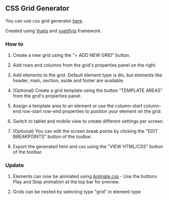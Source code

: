 ## CSS Grid Generator

You can use css grid generator [here](https://gkounas.github.io/css-grid-generator/).

Created using [Vuejs](https://vuejs.org/) and [vuetifyjs](https://vuetifyjs.com/) framework. 

### How to

1. Create a new grid using the "+ ADD NEW GRID" button. 

2. Add rows and columns from the grid's properties panel on the right.

3. Add elements to the grid. Default element type is div, but elements like header, main, section, aside and footer are available.

4. (Optional) Create a grid template using the button "TEMPLATE AREAS" from the grid's properties panel.

5. Assign a template area to an element or use the column-start column-end row-start row-end properties to position your element on the grid.

6. Switch to tablet and mobile view to create different settings per screen.

7. (Optional) You can edit the screen break points by clicking the "EDIT BREAKPOINTS" button of the toolbar.

8. Export the generated html and css using the "VIEW HTML/CSS" button of the toolbar.


### Update

1. Elements can now be animated using [Animate.css](https://github.com/daneden/animate.css) - Use the buttons Play and Stop animation at the top bar for preview.

2. Grids can be nested by selecting type "grid" in element type

